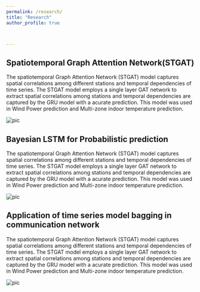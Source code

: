 ```yaml
---
permalink: /research/
title: "Research"
author_profile: true



---
```


## Spatiotemporal Graph Attention Network(STGAT)

The spatiotemporal Graph Attention Network (STGAT) model captures spatial correlations among different stations and temporal dependencies of time series. The STGAT model employs a single layer GAT network to extract spatial correlations among stations and temporal dependencies are captured by the GRU model with a acurate prediction. This model was used in Wind Power prediction and Multi-zone indoor temperature prediction.

![pic](https://xiaopengli1.github.io/XiaopengLi/images/p2.png)

## Bayesian LSTM for Probabilistic prediction

The spatiotemporal Graph Attention Network (STGAT) model captures spatial correlations among different stations and temporal dependencies of time series. The STGAT model employs a single layer GAT network to extract spatial correlations among stations and temporal dependencies are captured by the GRU model with a acurate prediction. This model was used in Wind Power prediction and Multi-zone indoor temperature prediction.

![pic](https://xiaopengli1.github.io/XiaopengLi/images/p2.png)


## Application of time series model bagging in communication network

The spatiotemporal Graph Attention Network (STGAT) model captures spatial correlations among different stations and temporal dependencies of time series. The STGAT model employs a single layer GAT network to extract spatial correlations among stations and temporal dependencies are captured by the GRU model with a acurate prediction. This model was used in Wind Power prediction and Multi-zone indoor temperature prediction.

![pic](https://xiaopengli1.github.io/XiaopengLi/images/p2.png)


